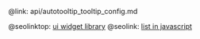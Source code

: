 @link: api/autotooltip_tooltip_config.md

@seolinktop: [ui widget library](https://webix.com)
@seolink: [list in javascript](https://webix.com/widget/list/)